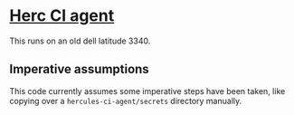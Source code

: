 # [Herc CI agent](https://docs.hercules-ci.com/hercules-ci-agent/)

This runs on an old dell latitude 3340.

## Imperative assumptions

This code currently assumes some imperative steps have been taken, like copying over a `hercules-ci-agent/secrets` directory manually.
